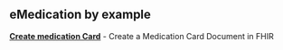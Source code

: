 ## eMedication by example
**[Create medication Card](../main/files/PDQ.md)** - Create a Medication Card Document in FHIR
